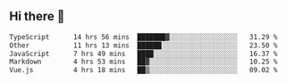 ## Hi there 👋

<!--START_SECTION:waka-->

```txt
TypeScript      14 hrs 56 mins  ███████▓░░░░░░░░░░░░░░░░░   31.29 %
Other           11 hrs 13 mins  ██████░░░░░░░░░░░░░░░░░░░   23.50 %
JavaScript      7 hrs 49 mins   ████░░░░░░░░░░░░░░░░░░░░░   16.37 %
Markdown        4 hrs 53 mins   ██▓░░░░░░░░░░░░░░░░░░░░░░   10.25 %
Vue.js          4 hrs 18 mins   ██▒░░░░░░░░░░░░░░░░░░░░░░   09.02 %
```

<!--END_SECTION:waka-->
